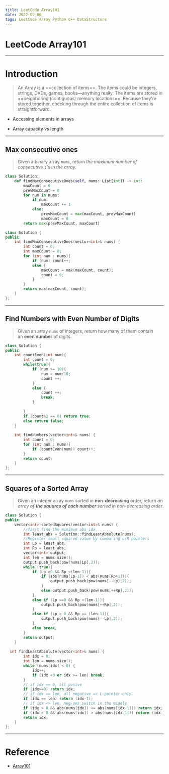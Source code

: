 ```yaml
---
title: LeetCode Array101
date: 2022-09-06
tags: LeetCode Array Python C++ DataStructure 
---
```


# LeetCode Array101

---

# Introduction

> An Array is a ==collection of items==. The items could be integers, strings, DVDs, games, books—anything really. The items are stored in ==neighboring (contiguous) memory locations==. Because they're stored together, checking through the entire collection of items is straightforward.

- Accessing elements in arrays

- Array capacity vs length

---

## Max consecutive ones

> Given a binary array `nums`, return _the maximum number of consecutive_ `1`_'s in the array_.

```python
class Solution:
    def findMaxConsecutiveOnes(self, nums: List[int]) -> int:
        maxCount = 0
        prevMaxCount = 0
        for num in nums:
            if num:
                maxCount += 1
            else:
                prevMaxCount = max(maxCount, prevMaxCount)
                maxCount = 0
        return max(prevMaxCount, maxCount)
```

```cpp
class Solution {
public:
    int findMaxConsecutiveOnes(vector<int>& nums) {
        int count = 0;
        int maxCount = 0;
        for (int num : nums){
            if (num) count++;
            else {
                maxCount = max(maxCount, count);
                count = 0;
            }
        }
        return max(maxCount, count);
    }    
};
```

---

## Find Numbers with Even Number of Digits

> Given an array `nums` of integers, return how many of them contain an **even number** of digits.

```cpp
class Solution {
public:    
    int countEven(int num){
        int count = 0;
        while(true){
            if (num >= 10){
                num = num/10;
                count ++;
            }
            else {
                count ++;
                break;            
            }
            
        }
        if (count%2 == 0) return true;
        else return false;
    }    
    
    int findNumbers(vector<int>& nums) {
        int count = 0;
        for (int num : nums){
            if (countEven(num)) count++;
        }
        return count;        
    }
};
```


---

## Squares of a Sorted Array

> Given an integer array `nums` sorted in **non-decreasing** order, return _an array of **the squares of each number** sorted in non-decreasing order_.

```cpp
class Solution {
public:
    vector<int> sortedSquares(vector<int>& nums) {
        //first find the minimum abs idx
        int least_abs = Solution::findLeastAbsolute(nums);
        //Register small squared value by comparing L/R pointers
        int Lp = least_abs;
        int Rp = least_abs;
        vector<int> output;
        int len = nums.size();
        output.push_back(pow(nums[Lp],2));
        while (true){
            if (Lp >0 && Rp <(len-1)){
                if (abs(nums[Lp-1]) < abs(nums[Rp+1])){
	                output.push_back(pow(nums[--Lp],2));
                }
                else output.push_back(pow(nums[++Rp],2));
            }
            else if (Lp ==0 && Rp <(len-1)){
                output.push_back(pow(nums[++Rp],2));
            }   
            else if (Lp > 0 && Rp == (len-1)){
                output.push_back(pow(nums[--Lp],2));
            }
            else break;
        }
        return output;
    }
    
  int findLeastAbsolute(vector<int>& nums) {
        int idx = 0;
        int len = nums.size();
        while (nums[idx] < 0) {
            idx++; 
            if (idx <0 or idx >= len) break;
        }
        // if idx == 0, all posive
        if (idx==0) return idx;
        // if idx == len, all negative => L-pointer only
        if (idx == len) return (idx-1);                
        // if idx <> len, neg-pos switch in the middle
        if (idx > 0 && abs(nums[idx]) <= abs(nums[idx-1])) return idx;
        if (idx > 0 && abs(nums[idx]) > abs(nums[idx-1])) return (idx-1);
        return idx;
    }
};
```

---

# Reference

- [Array101](https://leetcode.com/explore/learn/card/fun-with-arrays/)
